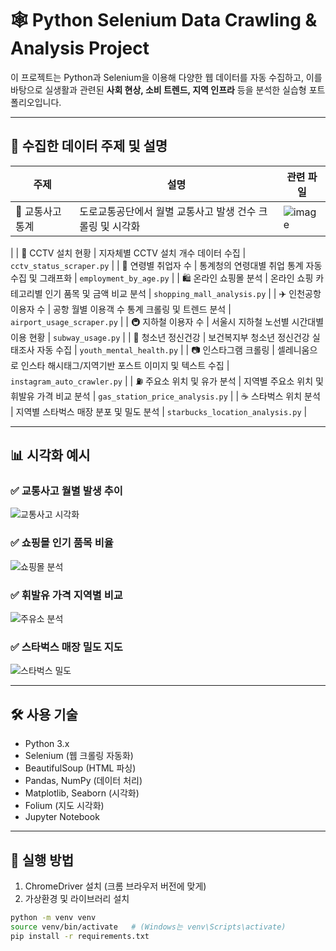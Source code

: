 # 🕸 Python Selenium Data Crawling & Analysis Project

이 프로젝트는 Python과 Selenium을 이용해 다양한 웹 데이터를 자동 수집하고, 이를 바탕으로 실생활과 관련된 **사회 현상, 소비 트렌드, 지역 인프라** 등을 분석한 실습형 포트폴리오입니다.

---

## 📌 수집한 데이터 주제 및 설명

| 주제 | 설명 | 관련 파일 |
|------|------|-----------|
| 🚗 교통사고 통계 | 도로교통공단에서 월별 교통사고 발생 건수 크롤링 및 시각화 | ![image](https://github.com/user-attachments/assets/9be3433f-b928-4aa0-bac9-06ff7673b5b0)
 |
| 🎥 CCTV 설치 현황 | 지자체별 CCTV 설치 개수 데이터 수집 | `cctv_status_scraper.py` |
| 💼 연령별 취업자 수 | 통계청의 연령대별 취업 통계 자동 수집 및 그래프화 | `employment_by_age.py` |
| 🛍️ 온라인 쇼핑몰 분석 | 온라인 쇼핑 카테고리별 인기 품목 및 금액 비교 분석 | `shopping_mall_analysis.py` |
| ✈️ 인천공항 이용자 수 | 공항 월별 이용객 수 통계 크롤링 및 트렌드 분석 | `airport_usage_scraper.py` |
| 🚇 지하철 이용자 수 | 서울시 지하철 노선별 시간대별 이용 현황 | `subway_usage.py` |
| 🧠 청소년 정신건강 | 보건복지부 청소년 정신건강 실태조사 자동 수집 | `youth_mental_health.py` |
| 📷 인스타그램 크롤링 | 셀레니움으로 인스타 해시태그/지역기반 포스트 이미지 및 텍스트 수집 | `instagram_auto_crawler.py` |
| ⛽ 주요소 위치 및 유가 분석 | 지역별 주요소 위치 및 휘발유 가격 비교 분석 | `gas_station_price_analysis.py` |
| ☕ 스타벅스 위치 분석 | 지역별 스타벅스 매장 분포 및 밀도 분석 | `starbucks_location_analysis.py` |

---

## 📊 시각화 예시

### ✅ 교통사고 월별 발생 추이

![교통사고 시각화](images/traffic_chart.png)

### ✅ 쇼핑몰 인기 품목 비율

![쇼핑몰 분석](images/shopping_barplot.png)

### ✅ 휘발유 가격 지역별 비교

![주유소 분석](images/gas_price_comparison.png)

### ✅ 스타벅스 매장 밀도 지도

![스타벅스 밀도](images/starbucks_density_map.png)

---

## 🛠 사용 기술

- Python 3.x
- Selenium (웹 크롤링 자동화)
- BeautifulSoup (HTML 파싱)
- Pandas, NumPy (데이터 처리)
- Matplotlib, Seaborn (시각화)
- Folium (지도 시각화)
- Jupyter Notebook

---

## 🚀 실행 방법

1. ChromeDriver 설치 (크롬 브라우저 버전에 맞게)
2. 가상환경 및 라이브러리 설치

```bash
python -m venv venv
source venv/bin/activate   # (Windows는 venv\Scripts\activate)
pip install -r requirements.txt

